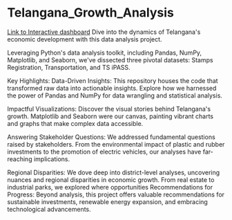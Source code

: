 # Telangana_Growth_Analysis

[Link to Interactive dashboard]([https://app.powerbi.com/view?r=eyJrIjoiODQ4MDdiMTUtZDAzOC00M2IyLWE5OWMtZjNjNjFlY2FhNmQ2IiwidCI6ImM2ZTU0OWIzLTVmNDUtNDAzMi1hYWU5LWQ0MjQ0ZGM1YjJjNCJ9](https://codebasics.io/))
Dive into the dynamics of Telangana's economic development with this data analysis project. 

Leveraging Python's data analysis toolkit, including Pandas, NumPy, Matplotlib, and Seaborn, we've dissected three pivotal datasets: Stamps Registration, Transportation, and TS iPASS.

Key Highlights: Data-Driven Insights: 
This repository houses the code that transformed raw data into actionable insights. Explore how we harnessed the power of Pandas and NumPy for data wrangling and statistical analysis. 

Impactful Visualizations: Discover the visual stories behind Telangana's growth. Matplotlib and Seaborn were our canvas, painting vibrant charts and graphs that make complex data accessible. 

Answering Stakeholder Questions: We addressed fundamental questions raised by stakeholders. From the environmental impact of plastic and rubber investments to the promotion of electric vehicles, our analyses have far-reaching implications.

Regional Disparities: We dove deep into district-level analyses, uncovering nuances and regional disparities in economic growth. From real estate to industrial parks, we explored where opportunities Recommendations for Progress: Beyond analysis, this project offers valuable recommendations for sustainable investments, renewable energy expansion, and embracing technological advancements.
